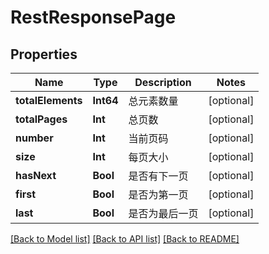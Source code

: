 # RestResponsePage

## Properties
Name | Type | Description | Notes
------------ | ------------- | ------------- | -------------
**totalElements** | **Int64** | 总元素数量 | [optional] 
**totalPages** | **Int** | 总页数 | [optional] 
**number** | **Int** | 当前页码 | [optional] 
**size** | **Int** | 每页大小 | [optional] 
**hasNext** | **Bool** | 是否有下一页 | [optional] 
**first** | **Bool** | 是否为第一页 | [optional] 
**last** | **Bool** | 是否为最后一页 | [optional] 

[[Back to Model list]](../README.md#documentation-for-models) [[Back to API list]](../README.md#documentation-for-api-endpoints) [[Back to README]](../README.md)


